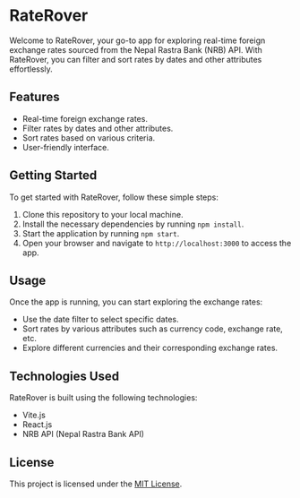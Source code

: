 # RateRover

Welcome to RateRover, your go-to app for exploring real-time foreign exchange rates sourced from the Nepal Rastra Bank (NRB) API. With RateRover, you can filter and sort rates by dates and other attributes effortlessly.

## Features

- Real-time foreign exchange rates.
- Filter rates by dates and other attributes.
- Sort rates based on various criteria.
- User-friendly interface.

## Getting Started

To get started with RateRover, follow these simple steps:

1. Clone this repository to your local machine.
2. Install the necessary dependencies by running `npm install`.
3. Start the application by running `npm start`.
4. Open your browser and navigate to `http://localhost:3000` to access the app.

## Usage

Once the app is running, you can start exploring the exchange rates:

- Use the date filter to select specific dates.
- Sort rates by various attributes such as currency code, exchange rate, etc.
- Explore different currencies and their corresponding exchange rates.

## Technologies Used

RateRover is built using the following technologies:

- Vite.js
- React.js
- NRB API (Nepal Rastra Bank API)

## License

This project is licensed under the [MIT License](LICENSE).

